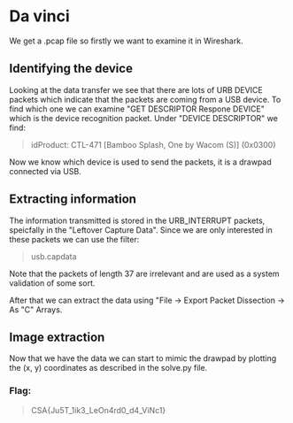 # Da vinci
We get a .pcap file so firstly we want to examine it in Wireshark.

## Identifying the device
Looking at the data transfer we see that there are lots of URB DEVICE packets which indicate that the packets are coming from a USB device.
To find which one we can examine "GET DESCRIPTOR Respone DEVICE" which is the device recognition packet.
Under "DEVICE DESCRIPTOR" we find:
> idProduct: CTL-471 [Bamboo Splash, One by Wacom (S)] (0x0300)

Now we know which device is used to send the packets, it is a drawpad connected via USB.

## Extracting information
The information transmitted is stored in the URB_INTERRUPT packets, speicfally in the "Leftover Capture Data".
Since we are only interested in these packets we can use the filter:
> usb.capdata

Note that the packets of length 37 are irrelevant and are used as a system validation of some sort.

After that we can extract the data using "File -> Export Packet Dissection -> As "C" Arrays.

## Image extraction
Now that we have the data we can start to mimic the drawpad by plotting the (x, y) coordinates as described in the solve.py file.

### Flag:
> CSA{Ju5T_1ik3_LeOn4rd0_d4_ViNc1}
